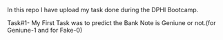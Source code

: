 In this repo I have upload my task done during the DPHI Bootcamp.

Task#1- My First Task was to predict the Bank Note is Geniune or not.(for Geniune-1 and for Fake-0)


